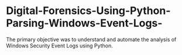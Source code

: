 # Digital-Forensics-Using-Python-Parsing-Windows-Event-Logs-
The primary objective was to understand and automate the analysis of Windows Security Event Logs using Python.
